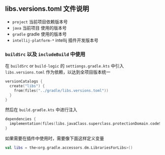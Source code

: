 ## libs.versions.toml 文件说明

- `project` 当前项目依赖版本号
- `java` 当前项目 使用的版本号
- `gradle` gradle 使用的版本号
- `intellij-platform-*` intellij 插件开发版本号

### `buildSrc` 以及 `includeBuild` 中使用

在 `buildSrc` or `build-logic` 的 `settiongs.gradle.kts` 中引入 `libs.versions.toml` 作为依赖，以达到全项目版本统一

```kotlin
versionCatalogs {
  create("libs") {
    from(files("../gradle/libs.versions.toml"))
  }
}
```

然后在 `build.gradle.kts` 中进行注入

```kotlin
dependencies {
  implementation(files(libs.javaClass.superclass.protectionDomain.codeSource.location))
}
```

如果需要在插件中使用时，需要像下面这样定义变量

```kotlin
val libs = the<org.gradle.accessors.dm.LibrariesForLibs>()
```
